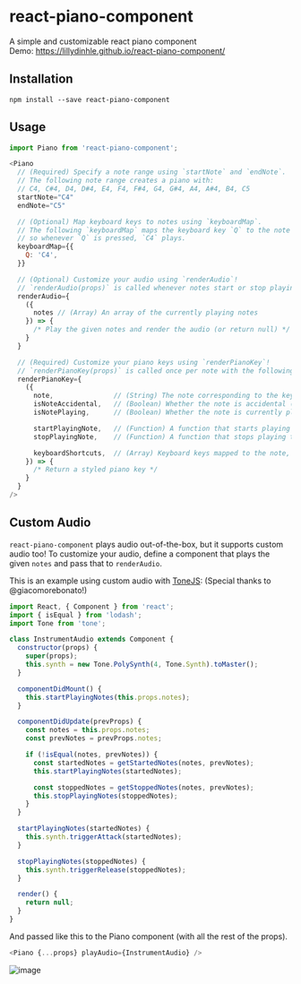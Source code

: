 # react-piano-component
A simple and customizable react piano component  
Demo: https://lillydinhle.github.io/react-piano-component/

## Installation

```shell
npm install --save react-piano-component
```

## Usage

```javascript
import Piano from 'react-piano-component';

<Piano
  // (Required) Specify a note range using `startNote` and `endNote`.
  // The following note range creates a piano with:
  // C4, C#4, D4, D#4, E4, F4, F#4, G4, G#4, A4, A#4, B4, C5
  startNote="C4"
  endNote="C5"

  // (Optional) Map keyboard keys to notes using `keyboardMap`.
  // The following `keyboardMap` maps the keyboard key `Q` to the note `C4`,
  // so whenever `Q` is pressed, `C4` plays.
  keyboardMap={{
    Q: 'C4',
  }}

  // (Optional) Customize your audio using `renderAudio`!
  // `renderAudio(props)` is called whenever notes start or stop playing.
  renderAudio={
    ({
      notes // (Array) An array of the currently playing notes
    }) => {
      /* Play the given notes and render the audio (or return null) */
    }
  }

  // (Required) Customize your piano keys using `renderPianoKey`!
  // `renderPianoKey(props)` is called once per note with the following props:
  renderPianoKey={
    ({
      note,               // (String) The note corresponding to the key
      isNoteAccidental,   // (Boolean) Whether the note is accidental (C#, D#, F#, G#, or A#)
      isNotePlaying,      // (Boolean) Whether the note is currently playing

      startPlayingNote,   // (Function) A function that starts playing the note
      stopPlayingNote,    // (Function) A function that stops playing the note

      keyboardShortcuts,  // (Array) Keyboard keys mapped to the note, defined by `keyboardMap`.
    }) => {
      /* Return a styled piano key */
    }
  }
/>
```

## Custom Audio

`react-piano-component` plays audio out-of-the-box, but it supports custom audio too!
To customize your audio, define a component that plays the given `notes` and pass that to `renderAudio`.

This is an example using custom audio with [ToneJS](https://tonejs.github.io/):
(Special thanks to @giacomorebonato!)

```javascript
import React, { Component } from 'react';
import { isEqual } from 'lodash';
import Tone from 'tone';

class InstrumentAudio extends Component {
  constructor(props) {
    super(props);
    this.synth = new Tone.PolySynth(4, Tone.Synth).toMaster();
  }

  componentDidMount() {
    this.startPlayingNotes(this.props.notes);
  }

  componentDidUpdate(prevProps) {
    const notes = this.props.notes;
    const prevNotes = prevProps.notes;

    if (!isEqual(notes, prevNotes)) {
      const startedNotes = getStartedNotes(notes, prevNotes);
      this.startPlayingNotes(startedNotes);

      const stoppedNotes = getStoppedNotes(notes, prevNotes);
      this.stopPlayingNotes(stoppedNotes);
    }
  }

  startPlayingNotes(startedNotes) {
    this.synth.triggerAttack(startedNotes);
  }

  stopPlayingNotes(stoppedNotes) {
    this.synth.triggerRelease(stoppedNotes);
  }

  render() {
    return null;
  }
}
```

And passed like this to the Piano component (with all the rest of the props).

```javascript
<Piano {...props} playAudio={InstrumentAudio} />
```

![image](https://user-images.githubusercontent.com/16672756/40879456-05a6ad4c-666e-11e8-854d-9fec442c3fcd.png)